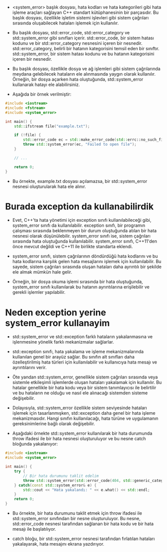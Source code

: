 - <system_error> başlık dosyası, hata kodları ve hata kategorileri gibi hata işleme araçları sağlayan C++ standart kütüphanesinin bir parçasıdır. Bu başlık dosyası, özellikle işletim sistemi işlevleri gibi sistem çağrıları sırasında oluşabilecek hataları işlemek için kullanılır.

- Bu başlık dosyası, std::error_code, std::error_category ve std::system_error gibi sınıfları içerir. std::error_code, bir sistem hatası kodunu ve bir std::error_category nesnesini içeren bir nesnedir. std::error_category, belirli bir hatanın kategorisini temsil eden bir sınıftır. std::system_error, bir sistem hatası kodunu ve bu hatanın kategorisini içeren bir nesnedir.

- Bu başlık dosyası, özellikle dosya ve ağ işlemleri gibi sistem çağrılarında meydana gelebilecek hataların ele alınmasında yaygın olarak kullanılır. Örneğin, bir dosya açarken hata oluştuğunda, std::system_error kullanarak hatayı ele alabilirsiniz.

- Aşağıda bir örnek verilmiştir:

```CPP
#include <iostream>
#include <fstream>
#include <system_error>

int main() {
    std::ifstream file("example.txt");

    if (!file) {
        std::error_code ec = std::make_error_code(std::errc::no_such_file_or_directory);
        throw std::system_error(ec, "Failed to open file");
    }

    // ...

    return 0;
}

```

- Bu örnekte, example.txt dosyası açılamazsa, bir std::system_error nesnesi oluşturularak hata ele alınır.

# Burada exception da kullanabilirdik

- Evet, C++'ta hata yönetimi için exception sınıfı kullanılabileceği gibi, system_error sınıfı da kullanılabilir. exception sınıfı, bir programın çalışması sırasında beklenmeyen bir durum oluştuğunda atılan bir hata nesnesi olarak düşünülebilir. system_error sınıfı ise, sistem çağrıları sırasında hata oluştuğunda kullanılabilir. system_error sınıfı, C++11'den önce mevcut değildi ve C++11 ile birlikte standarta eklendi.

- system_error sınıfı, sistem çağrılarının döndürdüğü hata kodlarını ve bu hata kodlarına karşılık gelen hata mesajlarını işlemek için kullanılabilir. Bu sayede, sistem çağrıları sırasında oluşan hataları daha ayrıntılı bir şekilde ele almak mümkün hale gelir.

- Örneğin, bir dosya okuma işlemi sırasında bir hata oluştuğunda, system_error sınıfı kullanılarak bu hatanın ayrıntılarına erişilebilir ve gerekli işlemler yapılabilir.

# Neden exception yerine system_error kullanayim

- std::system_error ve std::exception farklı hataların yakalanmasına ve işlenmesine yönelik farklı mekanizmalar sağlarlar.

- std::exception sınıfı, hata yakalama ve işleme mekanizmalarında kullanılan genel bir arayüz sağlar. Bu sınıfın alt sınıfları daha özelleştirilmiş hata türleri için kullanılabilir ve kullanıcıya hata mesajı ve ayrıntılarını verir.

- Öte yandan std::system_error, genellikle sistem çağrıları sırasında veya sistemle etkileşimli işlemlerde oluşan hataları yakalamak için kullanılır. Bu hatalar genellikle bir hata kodu veya bir sistem tanımlayıcısı ile belirtilir ve bu hataların ne olduğu ve nasıl ele alınacağı sistemden sisteme değişebilir.

- Dolayısıyla, std::system_error özellikle sistem seviyesinde hataları işlemek için tasarlanmışken, std::exception daha genel bir hata işleme mekanizmasıdır. Hangi sınıfın kullanılacağı, hata türüne ve uygulamanın gereksinimlerine bağlı olarak değişebilir.

- Aşağıdaki örnekte std::system_error kullanılarak bir hata durumunda throw ifadesi ile bir hata nesnesi oluşturuluyor ve bu nesne catch bloğunda yakalanıyor:

```CPP
#include <iostream>
#include <system_error>

int main() {
    try {
        // Bir hata durumunu taklit edelim
        throw std::system_error(std::error_code(404, std::generic_category()), "Dosya bulunamadı");
    } catch(const std::system_error& e) {
        std::cout << "Hata yakalandı: " << e.what() << std::endl;
    }
    return 0;
}

```

- Bu örnekte, bir hata durumunu taklit etmek için throw ifadesi ile std::system_error sınıfından bir nesne oluşturuluyor. Bu nesne, std::error_code nesnesi tarafından sağlanan bir hata kodu ve bir hata mesajı ile başlatılıyor.

- catch bloğu, bir std::system_error nesnesi tarafından fırlatılan hataları yakalayarak, hata mesajını ekrana yazdırıyor.




























